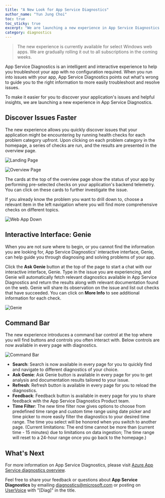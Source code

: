```yaml
---
title: "A New Look for App Service Diagnostics"
author_name: "Yun Jung Choi"
toc: true
toc_sticky: true
excerpt: "We are launching a new experience in App Service Diagnostics to help you more easily and quickly diagnose and solve problems of your application."
category: diagnostics
---
```


> The new experience is currently available for select Windows web apps. We are gradually rolling it out to all subscriptions in the coming weeks.

App Service Diagnostics is an intelligent and interactive experience to help you troubleshoot your app with no configuration required. When you run into issues with your app, App Service Diagnostics points out what's wrong to guide you to the right information to more easily troubleshoot and resolve issues.

To make it easier for you to discover your application's issues and helpful insights, we are launching a new experience in App Service Diagnostics.

## Discover Issues Faster

The new experience allows you quickly discover issues that your application might be encountering by running health checks for each problem category upfront. Upon clicking on each problem category in the homepage, a series of checks are run, and the results are presented in the overview page.

![Landing Page]({{site.baseurl}}/media/2020/03/landing-page.png)

![Overview Page]({{site.baseurl}}/media/2020/03/overview-page.png)

The cards at the top of the overview page show the status of your app by performing pre-selected checks on your application's backend telemetry. You can click on these cards to further investigate the issue.

If you already know the problem you want to drill down to, choose a relevant item in the left navigation where you will find more comprehensive checks on different topics.

![Web App Down]({{site.baseurl}}/media/2020/03/web-app-down.png)

## Interactive Interface: Genie

When you are not sure where to begin, or you cannot find the information you are looking for, App Service Diagnostics' interactive interface, Genie, can help guide you through diagnosing and solving problems of your app.

Click the **Ask Genie** button at the top of the page to start a chat with our interactive interface, Genie. Type in the issue you are experiencing, and Genie will automatically fetch relevant diagnostics available in App Service Diagnostics and return the results along with relevant documentation found on the web. Genie will share its observation on the issue and list out checks that have succeeded. You can click on **More Info** to see additional information for each check.

![Genie]({{site.baseurl}}/media/2020/03/genie.png)

## Command Bar

The new experience introduces a command bar control at the top where you will find buttons and controls you often interact with. Below controls are now available in every page with diagnostics.

![Command Bar]({{site.baseurl}}/media/2020/03/commandbar.png)

- **Search**: Search is now available in every page for you to quickly find and navigate to different diagnostics of your choice.
- **Ask Genie**: Ask Genie button is available in every page for you to get analysis and documentation results tailored to your issue.
- **Refresh**: Refresh button is available in every page for you to reload the diagnostics.
- **Feedback**: Feedback button is available in every page for you to share feedback with the App Service Diagnostics Product team.
- **Time Filter**: The new time filter now gives options to choose from predefined time range and custom time range using date picker and time picker to more easily filter the diagnostics to your desired time range. The time you select will be honored when you switch to another page. (Current limitations: The end time cannot be more than (current time - 15 minutes) due to limitations on data ingestion; The time range will reset to a 24-hour range once you go back to the homepage.)

## What's Next

For more information on App Service Diagnostics, please visit [Azure App Service diagnostics overview](https://docs.microsoft.com/azure/app-service/overview-diagnostics).

Feel free to share your feedback or questions about **App Service Diagnostics** by emailing [diagnostics@microsoft.com](mailto:diagnostics@microsoft.com) or posting on [UserVoice](https://feedback.azure.com/forums/169385-web-apps​​​​​​​​​​​​​​) with "[Diag]" in the title.

